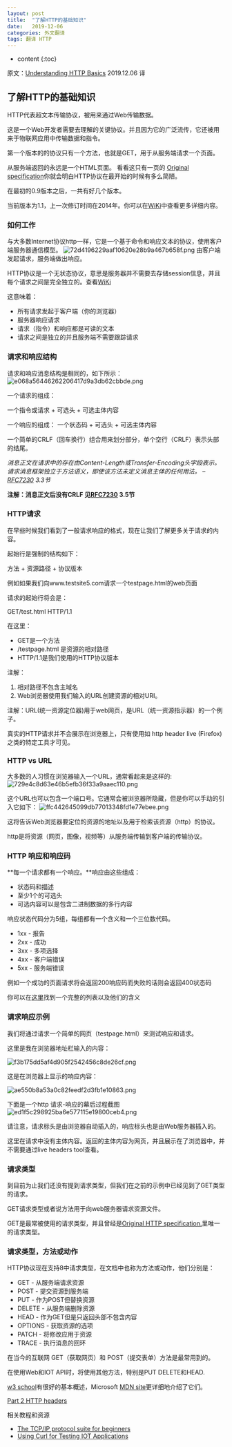 ```yaml
---
layout: post
title:  "了解HTTP的基础知识"
date:   2019-12-06
categories: 外文翻译
tags: 翻译 HTTP
---
```


* content
{:toc}

原文：[Understanding HTTP Basics](http://www.steves-internet-guide.com/http-basics/)
2019.12.06 译

## 了解HTTP的基础知识

HTTP代表超文本传输协议，被用来通过Web传输数据。

这是一个Web开发者需要去理解的关键协议。并且因为它的广泛流传，它还被用来于物联网应用中传输数据和指令。

第一个版本的的协议只有一个方法，也就是GET，用于从服务端请求一个页面。

从服务端返回的永远是一个HTML页面。
看看这只有一页的 [Original specification](http://www.w3.org/Protocols/HTTP/AsImplemented.html)你就会明白HTTP协议在最开始的时候有多么简陋。

在最初的0.9版本之后，一共有好几个版本。

当前版本为1.1，上一次修订时间在2014年。你可以在[WiKi](https://en.wikipedia.org/wiki/Hypertext_Transfer_Protocol)中查看更多详细内容。

### 如何工作

与大多数Internet协议http一样，它是一个基于命令和响应文本的协议，使用客户端服务器通信模型。
![72d4196229aaf10620e28b9a467b658f.png](evernotecid://DB6DBE70-EF27-4435-A1E1-A6BC89EE6BB8/appyinxiangcom/27256030/ENResource/p1)
由客户端发起请求，服务端做出响应。

HTTP协议是一个无状态协议，意思是服务器并不需要去存储session信息，并且每个请求之间是完全独立的。查看[WiKi](https://en.wikipedia.org/wiki/Stateless_protocol)

这意味着：

* 所有请求发起于客户端（你的浏览器）
* 服务器响应请求
* 请求（指令）和响应都是可读的文本
* 请求之间是独立的并且服务端不需要跟踪请求

### 请求和响应结构

请求和响应消息结构是相同的，如下所示：
![e068a56446262206417d9a3db62cbbde.png](evernotecid://DB6DBE70-EF27-4435-A1E1-A6BC89EE6BB8/appyinxiangcom/27256030/ENResource/p2)

一个请求的组成：

一个指令或请求 + 可选头 + 可选主体内容

一个响应的组成：
一个状态码 + 可选头 + 可选主体内容

一个简单的CRLF（回车换行）组合用来划分部分，单个空行（CRLF）表示头部的结尾。

*消息正文在请求中的存在由Content-Length或Transfer-Encoding头字段表示。 请求消息框架独立于方法语义，即使该方法未定义消息主体的任何用法。 – [RFC7230](https://httpwg.org/specs/rfc7230.html) 3.3节*

**注解：消息正文后没有CRLF 见[RFC7230](https://httpwg.org/specs/rfc7230.html) 3.5节**

### HTTP请求

在早些时候我们看到了一般请求响应的格式，现在让我们了解更多关于请求的内容。

起始行是强制的结构如下：

方法 + 资源路径 + 协议版本

例如如果我们向www.testsite5.com请求一个testpage.html的web页面

请求的起始行将会是：

GET/test.html HTTP/1.1

在这里：
* GET是一个方法
* /testpage.html 是资源的相对路径
* HTTP/1.1是我们使用的HTTP协议版本

注解：

1. 相对路径不包含主域名
2. Web浏览器使用我们输入的URL创建资源的相对URI。

注解：URL(统一资源定位器)用于web网页，是URL（统一资源指示器）的一个例子。

真实的HTTP请求并不会展示在浏览器上，只有使用如 http header live  (Firefox)之类的特定工具才可见。

### HTTP vs URL

大多数的人习惯在浏览器输入一个URL，通常看起来是这样的:
![729e4c8d63e46b5efb36f33a9aaec110.png](evernotecid://DB6DBE70-EF27-4435-A1E1-A6BC89EE6BB8/appyinxiangcom/27256030/ENResource/p3)

这个URL也可以包含一个端口号。它通常会被浏览器所隐藏，但是你可以手动的引入它如下：
![ffc442645099db77013348fd1e77ebee.png](evernotecid://DB6DBE70-EF27-4435-A1E1-A6BC89EE6BB8/appyinxiangcom/27256030/ENResource/p4)

这将告诉Web浏览器要定位的资源的地址以及用于检索该资源（http）的协议。

http是将资源（网页，图像，视频等）从服务端传输到客户端的传输协议。

### HTTP 响应和响应码

**每一个请求都有一个响应。**响应由这些组成：

* 状态码和描述
* 至少1个的可选头
* 可选内容可以是包含二进制数据的多行内容

响应状态代码分为5组，每组都有一个含义和一个三位数代码。

* 1xx - 报告
* 2xx - 成功
* 3xx - 多项选择
* 4xx - 客户端错误
* 5xx - 服务端错误

例如一个成功的页面请求将会返回200响应码而失败的话则会返回400状态码

你可以在[这里](https://www.w3.org/Protocols/rfc2616/rfc2616-sec10.html)找到一个完整的列表以及他们的含义

### 请求响应示例

我们将通过请求一个简单的网页（testpage.html）来测试响应和请求。

这里是我在浏览器地址栏输入的内容：

![f3b175dd5af4d905f2542456c8de26cf.png](evernotecid://DB6DBE70-EF27-4435-A1E1-A6BC89EE6BB8/appyinxiangcom/27256030/ENResource/p5)

这是在浏览器上显示的响应内容：

![ae550b8a53a0c82feedf2d3fb1e10863.png](evernotecid://DB6DBE70-EF27-4435-A1E1-A6BC89EE6BB8/appyinxiangcom/27256030/ENResource/p7)

下面是一个http 请求-响应的幕后过程截图
![ed1f5c298925ba6e577115e19800ceb4.png](evernotecid://DB6DBE70-EF27-4435-A1E1-A6BC89EE6BB8/appyinxiangcom/27256030/ENResource/p8)

请注意，请求标头是由浏览器自动插入的，响应标头也是由Web服务器插入的。

这里在请求中没有主体内容。返回的主体内容为网页，并且展示在了浏览器中，并不需要通过live headers tool查看。

### 请求类型

到目前为止我们还没有提到请求类型，但我们在之前的示例中已经见到了GET类型的请求。

GET请求类型或者说方法用于向web服务器请求资源文件。

GET是最常被使用的请求类型，并且曾经是[Original HTTP specification.](http://www.w3.org/Protocols/HTTP/AsImplemented.html)里唯一的请求类型。

### 请求类型，方法或动作

HTTP协议现在支持8中请求类型，在文档中也称为方法或动作，他们分别是：
* GET - 从服务端请求资源
* POST - 提交资源到服务端
* PUT - 作为POST但替换资源
* DELETE - 从服务端删除资源
* HEAD - 作为GET但是只返回头部不包含内容
* OPTIONS - 获取资源的选项
* PATCH - 将修改应用于资源
* TRACE - 执行消息的回环

在当今的互联网 GET（获取网页）和 POST（提交表单）方法是最常用到的。

在使用Web和IOT API时，将使用其他方法，特别是PUT DELETE和HEAD.

[w3 school](https://www.w3schools.com/tags/ref_httpmethods.asp)有很好的基本概述，Microsoft [MDN site](https://developer.mozilla.org/en-US/docs/Web/HTTP/Methods)更详细地介绍了它们。

[Part 2 HTTP headers](http://www.steves-internet-guide.com/http-headers/)

相关教程和资源
* [The TCP/IP protocol suite for beginners](http://www.steves-internet-guide.com/internet-protocol-suite-explained/)
* [Using Curl for Testing IOT Applications](http://www.steves-internet-guide.com/using-curl-iot-applications/)
